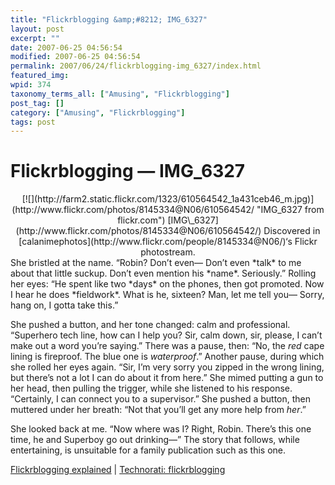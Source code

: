 ```yaml
---
title: "Flickrblogging &amp;#8212; IMG_6327"
layout: post
excerpt: ""
date: 2007-06-25 04:56:54
modified: 2007-06-25 04:56:54
permalink: 2007/06/24/flickrblogging-img_6327/index.html
featured_img: 
wpid: 374
taxonomy_terms_all: ["Amusing", "Flickrblogging"]
post_tag: []
category: ["Amusing", "Flickrblogging"]
tags: post
---
```


# Flickrblogging &#8212; IMG_6327

<div align="center">[![](http://farm2.static.flickr.com/1323/610564542_1a431ceb46_m.jpg)](http://www.flickr.com/photos/8145334@N06/610564542/ "IMG_6327 from flickr.com")  
[IMG\_6327](http://www.flickr.com/photos/8145334@N06/610564542/)  
Discovered in [calanimephotos](http://www.flickr.com/people/8145334@N06/)‘s Flickr photostream. </div>She bristled at the name. “Robin? Don’t even— Don’t even *talk* to me about that little suckup. Don’t even mention his *name*. Seriously.” Rolling her eyes: “He spent like two *days* on the phones, then got promoted. Now I hear he does *fieldwork*. What is he, sixteen? Man, let me tell you— Sorry, hang on, I gotta take this.”

  
She pushed a button, and her tone changed: calm and professional. “Superhero tech line, how can I help you? Sir, calm down, sir, please, I can’t make out a word you’re saying.” There was a pause, then: “No, the *red* cape lining is fireproof. The blue one is *waterproof*.” Another pause, during which she rolled her eyes again. “Sir, I’m very sorry you zipped in the wrong lining, but there’s not a lot I can do about it from here.” She mimed putting a gun to her head, then pulling the trigger, while she listened to his response. “Certainly, I can connect you to a supervisor.” She pushed a button, then muttered under her breath: “Not that you’ll get any more help from *her*.”

She looked back at me. “Now where was I? Right, Robin. There’s this one time, he and Superboy go out drinking—” The story that follows, while entertaining, is unsuitable for a family publication such as this one.

[Flickrblogging explained](http://tehipitetom.blogspot.com/2006/06/fun-games-random-flickr-blogging.html) | [Technorati: flickrblogging](http://www.technorati.com/posts/tag/flickrblogging)